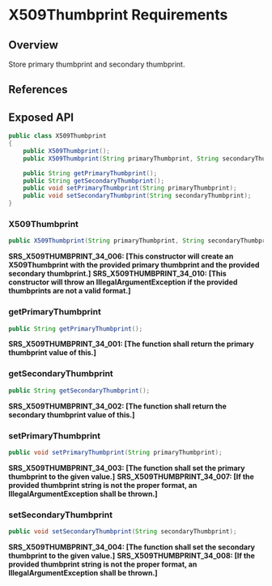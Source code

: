 # X509Thumbprint Requirements

## Overview

Store primary thumbprint and secondary thumbprint.

## References

## Exposed API

```java
public class X509Thumbprint
{
    public X509Thumbprint();
    public X509Thumbprint(String primaryThumbprint, String secondaryThumbprint);

    public String getPrimaryThumbprint();
    public String getSecondaryThumbprint();
    public void setPrimaryThumbprint(String primaryThumbprint);
    public void setSecondaryThumbprint(String secondaryThumbprint);
}
```

### X509Thumbprint
```java
public X509Thumbprint(String primaryThumbprint, String secondaryThumbprint);
```
**SRS_X509THUMBPRINT_34_006: [**This constructor will create an X509Thumbprint with the provided primary thumbprint and the provided secondary thumbprint.**]**
**SRS_X509THUMBPRINT_34_010: [**This constructor will throw an IllegalArgumentException if the provided thumbprints are not a valid format.**]**


### getPrimaryThumbprint

```java
public String getPrimaryThumbprint();
```
**SRS_X509THUMBPRINT_34_001: [**The function shall return the primary thumbprint value of this.**]**


### getSecondaryThumbprint

```java
public String getSecondaryThumbprint();
```
**SRS_X509THUMBPRINT_34_002: [**The function shall return the secondary thumbprint value of this.**]**


### setPrimaryThumbprint

```java
public void setPrimaryThumbprint(String primaryThumbprint);
```
**SRS_X509THUMBPRINT_34_003: [**The function shall set the primary thumbprint to the given value.**]**
**SRS_X509THUMBPRINT_34_007: [**If the provided thumbprint string is not the proper format, an IllegalArgumentException shall be thrown.**]**


### setSecondaryThumbprint

```java
public void setSecondaryThumbprint(String secondaryThumbprint);
```
**SRS_X509THUMBPRINT_34_004: [**The function shall set the secondary thumbprint to the given value.**]**
**SRS_X509THUMBPRINT_34_008: [**If the provided thumbprint string is not the proper format, an IllegalArgumentException shall be thrown.**]**